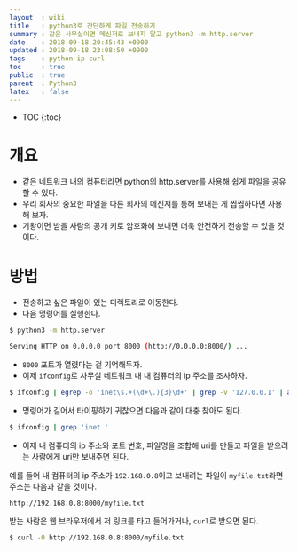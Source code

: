 ```yaml
---
layout  : wiki
title   : python3로 간단하게 파일 전송하기
summary : 같은 사무실이면 메신저로 보내지 말고 python3 -m http.server
date    : 2018-09-18 20:45:43 +0900
updated : 2018-09-18 23:08:50 +0900
tags    : python ip curl
toc     : true
public  : true
parent  : Python3
latex   : false
---
```

* TOC
{:toc}

# 개요

* 같은 네트워크 내의 컴퓨터라면 python의 http.server를 사용해 쉽게 파일을 공유할 수 있다.
* 우리 회사의 중요한 파일을 다른 회사의 메신저를 통해 보내는 게 찝찝하다면 사용해 보자.
* 기왕이면 받을 사람의 공개 키로 암호화해 보내면 더욱 안전하게 전송할 수 있을 것이다.

# 방법

* 전송하고 싶은 파일이 있는 디렉토리로 이동한다.
* 다음 명령어를 실행한다.

```sh
$ python3 -m http.server

Serving HTTP on 0.0.0.0 port 8000 (http://0.0.0.0:8000/) ...
```

* `8000` 포트가 열렸다는 걸 기억해두자.
* 이제 `ifconfig`로 사무실 네트워크 내 내 컴퓨터의 ip 주소를 조사하자.

```sh
$ ifconfig | egrep -o 'inet\s.+(\d+\.){3}\d+' | grep -v '127.0.0.1' | awk '{print $2}'
```

* 명령어가 길어서 타이핑하기 귀찮으면 다음과 같이 대충 찾아도 된다.

```sh
$ ifconfig | grep 'inet '
```

* 이제 내 컴퓨터의 ip 주소와 포트 번호, 파일명을 조합해 uri를 만들고 파일을 받으려는 사람에게 uri만 보내주면 된다.

예를 들어 내 컴퓨터의 ip 주소가 `192.168.0.8`이고 보내려는 파일이 `myfile.txt`라면 주소는 다음과 같을 것이다.

```
http://192.168.0.8:8000/myfile.txt
```

받는 사람은 웹 브라우저에서 저 링크를 타고 들어가거나, `curl`로 받으면 된다.

```sh
$ curl -O http://192.168.0.8:8000/myfile.txt
```

